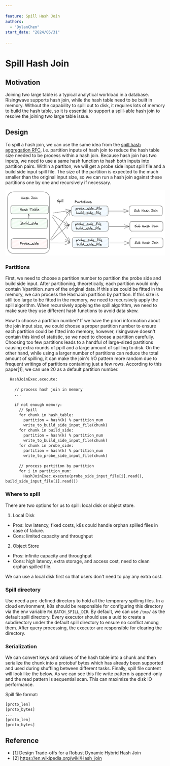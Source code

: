 ```yaml
---

feature: Spill Hash Join
authors:
  - "DylanChen"
start_date: "2024/05/31"

---
```


# Spill Hash Join

## Motivation

Joining two large table is a typical analytical workload in a database. Risingwave supports hash join, while the hash table need to be built in memory. Without the capability to spill out to disk, it requires lots of memory to build the hash table, so it is essential to support a spill-able hash join to resolve the joining two large table issue. 

## Design

To spill a hash join, we can use the same idea from the [spill hash aggregation RFC](https://github.com/risingwavelabs/rfcs/pull/89), i.e. partition inputs of hash join to reduce the hash table size needed to be process within a hash join. Because hash join has two inputs, we need to use a same hash function to hash both inputs into partition pairs. Within a partiton, we will get a probe side input spill file and a build side input spill file. The size of the partition is expected to the much smaller than the original input size, so we can run a hash join against these partitions one by one and recursively if necessary.

![spill-hash-join](images/0000-spill-hash-join/spill-hash-join.png)

### Partitions

First, we need to choose a partition number to partition the probe side and build side input. After partitioning, theoretically, each partition would only contain 1/partition_num of the original data. If this size could be fitted in the memory, we can process the HashJoin partition by partition. If this size is still too large to be fitted in the memory, we need to recursively apply the spill algorithm. When recursively applying the spill algorithm, we need to make sure they use different hash functions to avoid data skew.

How to choose a partition number? If we have the priori information about the join input size, we could choose a proper partition number to ensure each partition could be fitted into memory, however, risingwave doesn't contain this kind of statistic, so we need to choose a partition carefully.
Choosing too few partitions leads to a handful of large-sized partitions causing extra rounds of ppill and a large amount of spilling to disk. On the other hand, while using a larger number of partitions can reduce the total amount of spilling, it can make the join's I/O pattern more random due to frequent writings of partitions containing just a few rows. According to this paper[1], we can use 20 as a default partition number.

```
  HashJoinExec.execute:

    // process hash join in memory
    ...

    if not enough memory:
      // Spill
      for chunk in hash_table:
        partition = hash(k) % partition_num
        write_to_build_side_input_file(chunk)
      for chunk in build_side:
        partition = hash(k) % partition_num
        write_to_build_side_input_file(chunk)
      for chunk in probe_side:
        partition = hash(k) % partition_num
        write_to_probe_side_input_file(chunk)

      // process partition by partition
      for i in partition_num:
        HashJoinExec.execute(probe_side_input_file[i].read(), build_side_input_file[i].read())

```

### Where to spill

There are two options for us to spill: local disk or object store.

1. Local Disk
  - Pros: low latency, fixed costs, k8s could handle orphan spilled files in case of failure.
  - Cons: limited capacity and throughput
2. Object Store
  - Pros: infinite capacity and throughput
  - Cons: high latency, extra storage, and access cost, need to clean orphan spilled file.

We can use a local disk first so that users don't need to pay any extra cost.

### Spill directory

Use need a pre-defined directory to hold all the temporary spilling files. In a cloud environment, k8s should be responsible for configuring this directory via the env variable `RW_BATCH_SPILL_DIR`. By default, we can use `/tmp/` as the default spill directory. Every executor should use a uuid to create a subdirectory under the default spill directory to ensure no conflict among them. After query processing, the executor are responsible for clearing the directory.


### Serialization

We can convert keys and values of the hash table into a chunk and then serialize the chunk into a protobuf bytes which has already been supported and used during shuffling between different tasks. Finally, spill file content will look like the below. As we can see this file write pattern is append-only and the read pattern is sequential scan. This can maximize the disk IO performance.

Spill file format:

```
[proto_len]
[proto_bytes]
...
[proto_len]
[proto_bytes]

```

## Reference

- [1] Design Trade-offs for a Robust Dynamic Hybrid Hash Join
- [2] https://en.wikipedia.org/wiki/Hash_join
